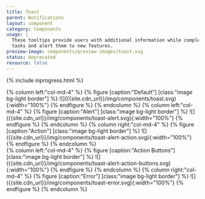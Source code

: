 ```yaml
---
title: Toast
parent: Notifications
layout: component
category: Components
usage: |
  These tooltips provide users with additional information while completing
  tasks and alert them to new features.
preview-image: components/preview-images/toast.svg
status: deprecated
resource: false
---
```


{% include inprogress.html %}

<div class="row">
{% column left:"col-md-4" %}
{% figure [caption:"Default"] [class:"image bg-light border"] %}
![]({{site.cdn_url}}/img/components/toast.svg){:width="100%"}
{% endfigure %}
{% endcolumn %}
{% column left:"col-md-4" %}
{% figure [caption:"Alert"] [class:"image bg-light border"] %}
![]({{site.cdn_url}}/img/components/toast-alert.svg){:width="100%"}
{% endfigure %}
{% endcolumn %}
{% column right:"col-md-4" %}
{% figure [caption:"Action"] [class:"image bg-light border"] %}
![]({{site.cdn_url}}/img/components/toast-alert-action.svg){:width="100%"}
{% endfigure %}
{% endcolumn %}
</div>
<div class="row">
{% column left:"col-md-4" %}
{% figure [caption:"Action Buttons"] [class:"image bg-light border"] %}
![]({{site.cdn_url}}/img/components/toast-alert-action-buttons.svg){:width="100%"}
{% endfigure %}
{% endcolumn %}
{% column right:"col-md-4" %}
{% figure [caption:"Error"] [class:"image bg-light border"] %}
![]({{site.cdn_url}}/img/components/toast-error.svg){:width="100%"}
{% endfigure %}
{% endcolumn %}
</div>
